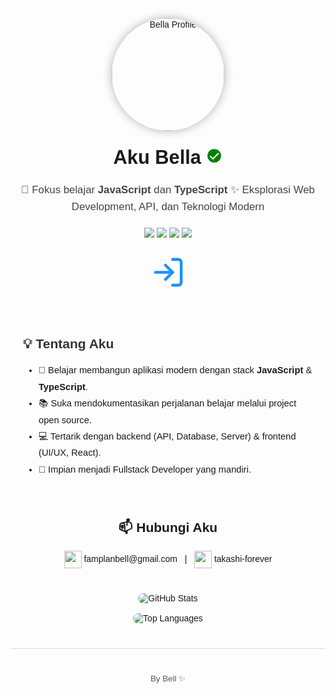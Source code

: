 <div align="center" style="font-family: Arial, sans-serif;">

  <img src="https://files.cloudkuimages.guru/images/FiNWpA0X.jpg" alt="Bella Profile" width="180" style="border-radius:50%;box-shadow:0 0 15px rgba(0,0,0,0.3);margin-bottom:15px;"/>

  <h1 style="font-size:2.2em;margin-top:10px;">Aku Bella  
    <span>
      <svg xmlns="http://www.w3.org/2000/svg" width="26" height="26" viewBox="0 0 24 24" fill="green">
        <circle cx="12" cy="12" r="10" fill="green"/>
        <path fill="white" d="M10 15.172l-3.586-3.586-1.414 1.414L10 18 19 9l-1.414-1.414z"/>
      </svg>
    </span>
  </h1>

  <p style="font-size:1.2em;color:#444;max-width:650px;line-height:1.6;">
    🌱 Fokus belajar <b>JavaScript</b> dan <b>TypeScript</b>  
    ✨ Eksplorasi Web Development, API, dan Teknologi Modern  
  </p>

  <div style="margin:20px 0;">
    <img src="https://img.shields.io/badge/Code-JavaScript-yellow?style=for-the-badge&logo=javascript"/>
    <img src="https://img.shields.io/badge/Code-TypeScript-blue?style=for-the-badge&logo=typescript"/>
    <img src="https://img.shields.io/badge/Tools-GitHub-black?style=for-the-badge&logo=github"/>
    <img src="https://img.shields.io/badge/OS-Linux-green?style=for-the-badge&logo=linux"/>
  </div>

  <div style="margin:25px 0;">
    <svg xmlns="http://www.w3.org/2000/svg" width="55" height="55" viewBox="0 0 24 24" fill="none" stroke="dodgerblue" stroke-width="2" stroke-linecap="round" stroke-linejoin="round">
      <path d="M15 3h4a2 2 0 0 1 2 2v14a2 2 0 0 1-2 2h-4"/>
      <polyline points="10 17 15 12 10 7"/>
      <line x1="15" y1="12" x2="3" y2="12"/>
    </svg>
  </div>

  <div style="text-align:left;max-width:700px;margin:auto;padding:20px;">
    <h2 style="color:#333;">💡 Tentang Aku</h2>
    <ul style="line-height:1.8;font-size:1.05em;">
      <li>🔭 Belajar membangun aplikasi modern dengan stack <b>JavaScript</b> & <b>TypeScript</b>.</li>
      <li>📚 Suka mendokumentasikan perjalanan belajar melalui project open source.</li>
      <li>💻 Tertarik dengan backend (API, Database, Server) & frontend (UI/UX, React).</li>
      <li>🎯 Impian menjadi Fullstack Developer yang mandiri.</li>
    </ul>
  </div>

  <div style="margin-top:30px;">
    <h2>📫 Hubungi Aku</h2>
    <p>
      <a href="mailto:famplanbell@gmail.com" style="text-decoration:none;">
        <img src="https://img.icons8.com/color/48/000000/gmail.png" width="28" style="vertical-align:middle;"/> famplanbell@gmail.com
      </a>
      &nbsp; | &nbsp;
      <a href="https://github.com/takashi-forever" style="text-decoration:none;">
        <img src="https://img.icons8.com/glyph-neue/64/000000/github.png" width="28" style="vertical-align:middle;"/> takashi-forever
      </a>
    </p>
  </div>

  <div style="margin-top:40px;">
    <img src="https://github-readme-stats.vercel.app/api?username=takashi-forever&show_icons=true&theme=radical" alt="GitHub Stats" style="border-radius:12px;"/>
    <br/><br/>
    <img src="https://github-readme-stats.vercel.app/api/top-langs/?username=takashi-forever&layout=compact&theme=radical" alt="Top Languages" style="border-radius:12px;"/>
  </div>

  <hr style="margin:40px 0;border:none;height:1px;background:#ddd;"/>
  <p style="font-size:0.95em;color:#555;">By Bell ✨</p>
</div>
